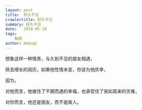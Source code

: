 ```yaml
---
layout: post
title:  好久不见
crawlertitle: 好久不见
summary: 好久不见
date:   2018-05-19
tags:
    触感
author: debugi
---
```


想象这样一种情景，与久别不见的朋友相遇，  

除去增长的阅历，如果他性情未变，你该为他庆幸，  

因为，  

对他而言，他接住了不期而遇的幸福，也承受住了突如其来的灾难，  

对你而言，他还是朋友，而不是故人。      



